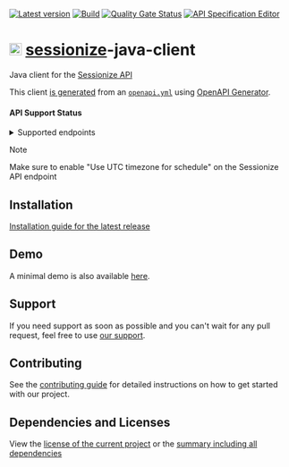 [![Latest version](https://img.shields.io/maven-central/v/software.xdev/sessionize-java-client?logo=apache%20maven)](https://mvnrepository.com/artifact/software.xdev/sessionize-java-client)
[![Build](https://img.shields.io/github/actions/workflow/status/xdev-software/sessionize-java-client/checkBuild.yml?branch=develop)](https://github.com/xdev-software/sessionize-java-client/actions/workflows/checkBuild.yml?query=branch%3Adevelop)
[![Quality Gate Status](https://sonarcloud.io/api/project_badges/measure?project=xdev-software_sessionize-java-client&metric=alert_status)](https://sonarcloud.io/dashboard?id=xdev-software_sessionize-java-client)
[![API Specification Editor](https://img.shields.io/badge/API--Spec-Editor-85ea2d?logo=swagger)](https://editor.swagger.io/?url=https://raw.githubusercontent.com/xdev-software/sessionize-java-client/develop/openapi/openapi.yml)

# <img src="https://sessionize.com/landing/images/brand/logo/sessionize-avatar.svg" height="22" /> [sessionize](https://sessionize.com/)-java-client
Java client for the [Sessionize API](https://sessionize.com/playbook/api)

This client [is generated](./sessionize-java-client/pom.xml) from an [``openapi.yml``](./openapi/openapi.yml) using [OpenAPI Generator](https://openapi-generator.tech/).

#### API Support Status

<details><summary>Supported endpoints</summary>

Sessionize API ``v2``:
* ``view``
  * All ✔️
  * Speakers ✔️
  * SpeakerEmails ✔️ (undocumented endpoint)
  * Sessions ✔️

</details>

> [!NOTE]
> Make sure to enable "Use UTC timezone for schedule" on the Sessionize API endpoint

## Installation
[Installation guide for the latest release](https://github.com/xdev-software/sessionize-java-client/releases/latest#Installation)

## Demo
A minimal demo is also available [here](./sessionize-java-client-demo/src/main/java/software/xdev/Application.java).

## Support
If you need support as soon as possible and you can't wait for any pull request, feel free to use [our support](https://xdev.software/en/services/support).

## Contributing
See the [contributing guide](./CONTRIBUTING.md) for detailed instructions on how to get started with our project.

## Dependencies and Licenses
View the [license of the current project](LICENSE) or the [summary including all dependencies](https://xdev-software.github.io/sessionize-java-client/dependencies)
